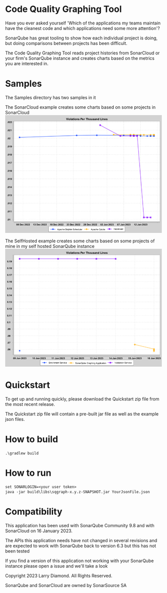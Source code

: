 # Code Quality Graphing Tool

Have you ever asked yourself 'Which of the applications my teams maintain have the cleanest code and which applications need some more attention'?

SonarQube has great tooling to show how each individual project is doing, but doing comparisons between projects has been difficult.

The Code Quality Graphing Tool reads project histories from SonarCloud or your firm's SonarQube instance and creates charts based on the metrics you are interested in.

# Samples

The Samples directory has two samples in it

The SonarCloud example creates some charts based on some projects in SonarCloud
<img src="samples/sonarcloud/SonarViolationsPerThousandLines.png">

The SelfHosted example creates some charts based on some projects of mine in my self hosted SonarQube instance
<img src="samples/selfhosted/ViolationsPerThousandLines.png">

# Quickstart

To get up and running quickly, please download the Quickstart zip file from the most recent release.

The Quickstart zip file will contain a pre-built jar file as well as the example json files.


# How to build

```
.\gradlew build
```

# How to run 

```
set SONARLOGIN=<your user token>
java -jar build\libs\sqgraph-x.y.z-SNAPSHOT.jar YourJsonFile.json
```

# Compatibility
This application has been used with SonarQube Community 9.8 and with SonarCloud on 16 January 2023.

The APIs this application needs have not changed in several revisions and are expected to work with SonarQube back to version 6.3 but this has not been tested

If you find a version of this application not working with your SonarQube instance please open a issue and we'll take a look
  
Copyright 2023 Larry Diamond.   All Rights Reserved.

SonarQube and SonarCloud are owned by SonarSource SA
